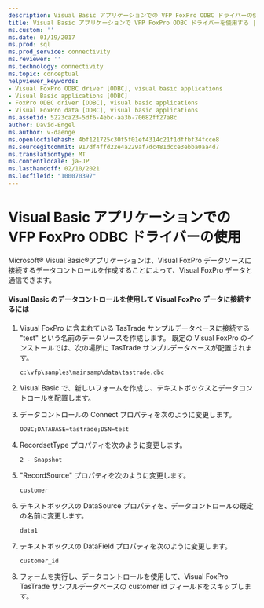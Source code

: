 ```yaml
---
description: Visual Basic アプリケーションでの VFP FoxPro ODBC ドライバーの使用
title: Visual Basic アプリケーションで VFP FoxPro ODBC ドライバーを使用する |Microsoft Docs
ms.custom: ''
ms.date: 01/19/2017
ms.prod: sql
ms.prod_service: connectivity
ms.reviewer: ''
ms.technology: connectivity
ms.topic: conceptual
helpviewer_keywords:
- Visual FoxPro ODBC driver [ODBC], visual basic applications
- Visual Basic applications [ODBC]
- FoxPro ODBC driver [ODBC], visual basic applications
- Visual FoxPro data [ODBC], visual basic applications
ms.assetid: 5223ca23-5df6-4ebc-aa3b-70682ff27a8c
author: David-Engel
ms.author: v-daenge
ms.openlocfilehash: 4bf121725c30f5f01ef4314c21f1dffbf34fcce8
ms.sourcegitcommit: 917df4ffd22e4a229af7dc481dcce3ebba0aa4d7
ms.translationtype: MT
ms.contentlocale: ja-JP
ms.lasthandoff: 02/10/2021
ms.locfileid: "100070397"
---
```

# <a name="using-the-vfp-foxpro-odbc-driver-with-your-visual-basic-application"></a>Visual Basic アプリケーションでの VFP FoxPro ODBC ドライバーの使用
Microsoft® Visual Basic®アプリケーションは、Visual FoxPro データソースに接続するデータコントロールを作成することによって、Visual FoxPro データと通信できます。  
  
#### <a name="to-connect-to-visual-foxpro-data-using-the-data-control-in-visual-basic"></a>Visual Basic のデータコントロールを使用して Visual FoxPro データに接続するには  
  
1.  Visual FoxPro に含まれている TasTrade サンプルデータベースに接続する "test" という名前のデータソースを作成します。 既定の Visual FoxPro のインストールでは、次の場所に TasTrade サンプルデータベースが配置されます。  
  
    ```  
    c:\vfp\samples\mainsamp\data\tastrade.dbc  
    ```  
  
2.  Visual Basic で、新しいフォームを作成し、テキストボックスとデータコントロールを配置します。  
  
3.  データコントロールの Connect プロパティを次のように変更します。  
  
    ```  
    ODBC;DATABASE=tastrade;DSN=test  
    ```  
  
4.  RecordsetType プロパティを次のように変更します。  
  
    ```  
    2 - Snapshot  
    ```  
  
5.  "RecordSource" プロパティを次のように変更します。  
  
    ```  
    customer  
    ```  
  
6.  テキストボックスの DataSource プロパティを、データコントロールの既定の名前に変更します。  
  
    ```  
    data1  
    ```  
  
7.  テキストボックスの DataField プロパティを次のように変更します。  
  
    ```  
    customer_id  
    ```  
  
8.  フォームを実行し、データコントロールを使用して、Visual FoxPro TasTrade サンプルデータベースの customer id フィールドをスキップします。
